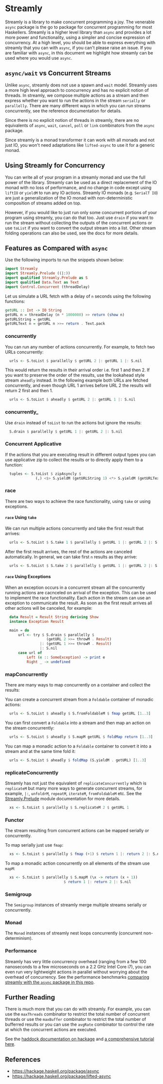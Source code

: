 # Streamly

Streamly is a library to make concurrent programming a joy. The venerable
`async` package is the go to package for concurrent programming for most
Haskellers. Streamly is a higher level library than `async` and provides a lot
more power and functionality, using a simpler and concise expression of
concurrency. At a high level, you should be able to express everything with
streamly that you can with `async`, if you can't please raise an issue. If you
are familiar with `async`, in this document we highlight how streamly can be
used where you would use `async`.

## `async/wait` vs Concurrent Streams

Unlike `async`, streamly does not use a spawn and `wait` model.  Streamly uses
a more high level approach to concurrency and has no explicit notion of
threads. In streamly, we compose multiple actions as a stream and then express
whether you want to run the actions in the stream `serially` or `parallelly`.
There are many different ways in which you can run streams concurrently, see
the reference documentation for details.

Since there is no explicit notion of threads in streamly, there are no
equivalents of `async`, `wait`, `cancel`, `poll` or `link` combinators from the
`async` package.

Since streamly is a monad transformer it can work with all monads and not just
IO, you won't need adaptations like `lifted-async` to use it for a generic
monad.

## Using Streamly for Concurrency

You can write all of your program in a streamly monad and use the full power of
the library.  Streamly can be used as a direct replacement of the IO monad with
no loss of performance, and no change in code except using `liftIO` or `yieldM`
to run any IO actions.  Streamly IO monads (e.g. `SerialT IO`) are just a
generalization of the IO monad with non-deterministic composition of streams
added on top.

However, if you would like to just run only some concurrent portions of your
program using streamly, you can do that too. Just use `drain` if you want
to run the stream without collecting the outputs of the concurrent actions or
use `toList` if you want to convert the output stream into a list.  Other
stream folding operations can also be used, see the docs for more details.

## Features as Compared with `async`

Use the following imports to run the snippets shown below:

```haskell
import Streamly
import Streamly.Prelude ((|:))
import qualified Streamly.Prelude as S
import qualified Data.Text as Text
import Control.Concurrent (threadDelay)
```

Let us simulate a URL fetch with a delay of `n` seconds using the following
functions:

```haskell
getURL :: Int -> IO String
getURL n = threadDelay (n * 1000000) >> return (show n)
getURLString = getURL
getURLText n = getURL n >>= return . Text.pack
```

### concurrently

You can run any number of actions concurrently. For example, to fetch two URLs
concurrently:

```haskell
  urls <- S.toList $ parallelly $ getURL 2 |: getURL 1 |: S.nil
```

This would return the results in their arrival order i.e. first 1 and then 2.
If you want to preserve the order of the results, use the lookahead style
stream `aheadly` instead. In the following example both URLs are fetched
concurrently, and even though URL 1 arrives before URL 2 the results will
return 2 first and then 1.

```haskell
  urls <- S.toList $ aheadly $ getURL 2 |: getURL 1 |: S.nil
```

### concurrently_

Use `drain` instead of `toList` to run the actions but ignore the results:

```haskell
  S.drain $ parallelly $ getURL 1 |: getURL 2 |: S.nil
```

### Concurrent Applicative

If the actions that you are executing result in different output types you can
use applicative zip to collect the results or to directly apply them to a
function:

```haskell
  tuples <- S.toList $ zipAsyncly $
              (,) <$> S.yieldM (getURLString 1) <*> S.yieldM (getURLText 2)
```

### race

There are two ways to achieve the race functionality, using `take` or using
exceptions.

#### `race` Using `take`

We can run multiple actions concurrently and take the first result that
arrives:

```haskell
  urls <- S.toList $ S.take 1 $ parallelly $ getURL 1 |: getURL 2 |: S.nil
```

After the first result arrives, the rest of the actions are canceled
automatically.  In general, we can take first `n` results as they arrive:

```haskell
  urls <- S.toList $ S.take 2 $ parallelly $ getURL 1 |: getURL 2 |: S.nil
```

#### `race` Using Exceptions

When an exception occurs in a concurrent stream all the concurrently running
actions are cacnceled on arrival of the exception. This can be used to
implement the race functionality. Each action in the stream can use an
exception to communicate the result. As soon as the first result arrives all
other actions will be canceled, for example:

```haskell
  data Result = Result String deriving Show
  instance Exception Result

  main = do
      url <- try $ S.drain $ parallelly $
                   (getURL 2 >>= throwM . Result)
                |: (getURL 1 >>= throwM . Result)
                |: S.nil
      case url of
          Left (e :: SomeException) -> print e
          Right _ -> undefined
```

### mapConcurrently

There are many ways to map concurrently on a container and collect the results:

You can create a concurrent stream from a `Foldable` container of monadic
actions:

```haskell
  urls <- S.toList $ aheadly $ S.fromFoldableM $ fmap getURL [1..3]
```

You can first convert a `Foldable` into a stream and then map an action on the
stream concurrently:

```haskell
  urls <- S.toList $ aheadly $ S.mapM getURL $ foldMap return [1..3]
```

You can map a monadic action to a `Foldable` container to convert it into a
stream and at the same time fold it:

```haskell
  urls <- S.toList $ aheadly $ foldMap (S.yieldM . getURL) [1..3]
```

### replicateConcurrently

Streamly has not just the equivalent of `replicateConcurrently` which is
`replicateM` but many more ways to generate concurrent streams, for example,
`|:`, `unfoldrM`, `repeatM`, `iterateM`, `fromFoldableM` etc. See the
[Streamly.Prelude](https://hackage.haskell.org/package/streamly/docs/Streamly-Prelude.html)
module documentation for more details.

```haskell
  xs <- S.toList $ parallelly $ S.replicateM 2 $ getURL 1
```

### Functor

The stream resulting from concurrent actions can be mapped serially or
concurrently.

To map serially just use `fmap`:

```haskell
  xs <- S.toList $ parallelly $ fmap (+1) $ return 1 |: return 2 |: S.nil
```

To map a monadic action concurrently on all elements of the stream use `mapM`:

```haskell
  xs <- S.toList $ parallelly $ S.mapM (\x -> return (x + 1))
                           $ return 1 |: return 2 |: S.nil
```

### Semigroup

The `Semigroup` instances of streamly merge multiple streams serially or
concurrently.

### Monad

The `Monad` instances of streamly nest loops concurrently (concurrent
non-determinism).

### Performance

Streamly has very little concurrency overhead (ranging from a few 100
nanoseconds to a few microseconds on a 2.2 GHz Intel Core i7), you can even run
very lightweight actions in parallel without worrying about the overhead of
concurrency. See the performance benchmarks [comparing streamly with the `async`
package in this repo](https://github.com/composewell/concurrency-benchmarks).

## Further Reading

There is much more that you can do with streamly. For example, you can use the
`maxThreads` combinator to restrict the total number of concurrent threads or
use the `maxBuffer` combinator to restrict the total number of bufferred
results or you can use the `avgRate` combinator to control the rate at which
the concurrent actions are executed.

See the [haddock documentation on
hackage](https://hackage.haskell.org/package/streamly) and [a comprehensive tutorial
here](https://hackage.haskell.org/package/streamly/docs/Streamly-Tutorial.html).

## References

* https://hackage.haskell.org/package/async
* https://hackage.haskell.org/package/lifted-async

